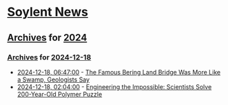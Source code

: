 # [Soylent News](../../../README.md)

## [Archives](../../index.md) for [2024](../index.md)

### [Archives](../../index.md) for [2024-12-18](index.md)

* [2024-12-18, 06:47:00](https://soylentnews.org/article.pl?sid=24/12/17/1649228&from=rss) - [The Famous Bering Land Bridge Was More Like a Swamp, Geologists Say](https://soylentnews.org/article.pl?sid=24/12/17/1649228&from=rss)
* [2024-12-18, 02:04:00](https://soylentnews.org/article.pl?sid=24/12/16/1631248&from=rss) - [Engineering the Impossible: Scientists Solve 200-Year-Old Polymer Puzzle](https://soylentnews.org/article.pl?sid=24/12/16/1631248&from=rss)

